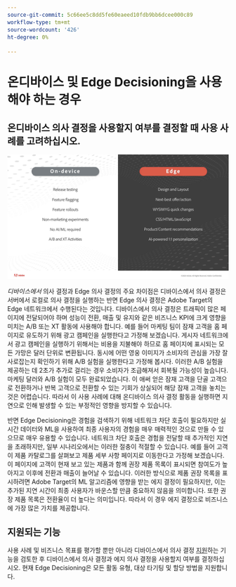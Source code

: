 ```yaml
---
source-git-commit: 5c66ee5c8dd5fe60eaeed10fdb9bb6dcee000c89
workflow-type: tm+mt
source-wordcount: '426'
ht-degree: 0%

---
```

# 온디바이스 및 Edge Decisioning을 사용해야 하는 경우

## 온디바이스 의사 결정을 사용할지 여부를 결정할 때 사용 사례를 고려하십시오.

![대체 이미지](assets/comparison.jpeg)

*디바이스에서* 의사 결정과 Edge 의사 결정의 주요 차이점은 디바이스에서 의사 결정은 서버에서 로컬로 의사 결정을 실행하는 반면 Edge 의사 결정은 Adobe Target의 Edge 네트워크에서 수행된다는 것입니다. 디바이스에서 의사 결정은 트래픽이 많은 페이지에 전달되어야 하며 성능이 전환, 매출 및 유지와 같은 비즈니스 KPI에 크게 영향을 미치는 A/B 또는 XT 활동에 사용해야 합니다. 예를 들어 마케팅 팀이 잠재 고객을 홈 페이지로 유도하기 위해 광고 캠페인을 실행한다고 가정해 보겠습니다. 게시자 네트워크에서 광고 캠페인을 실행하기 위해서는 비용을 지불해야 하므로 홈 페이지에 표시되는 모든 가망은 달러 단위로 변환됩니다. 동시에 어떤 영웅 이미지가 소비자의 관심을 가장 잘 사로잡는지 확인하기 위해 A/B 실험을 실행한다고 가정해 봅시다. 이러한 A/B 실험을 제공하는 데 2초가 추가로 걸리는 경우 소비자가 조급해져서 회복될 가능성이 높습니다. 마케팅 달러와 A/B 실험이 모두 완료되었습니다. 이 애써 얻은 잠재 고객을 단골 고객으로 전환하거나 반복 고객으로 전환할 수 있는 기회가 상실되어 해당 잠재 고객을 놓치는 것은 어렵습니다. 따라서 이 사용 사례에 대해 온디바이스 의사 결정 활동을 실행하면 지연으로 인해 발생할 수 있는 부정적인 영향을 방지할 수 있습니다.

반면 Edge Decisioning은 경험을 검색하기 위해 네트워크 차단 호출이 필요하지만 실시간 데이터와 ML을 사용하여 최종 사용자의 경험을 매우 매력적인 것으로 만들 수 있으므로 매우 유용할 수 있습니다. 네트워크 차단 호출은 경험을 전달할 때 추가적인 지연을 초래하지만, 일부 시나리오에서는 이러한 절충이 적절할 수 있습니다. 예를 들어 고객이 제품 카탈로그를 살펴보고 제품 세부 사항 페이지로 이동한다고 가정해 보겠습니다. 이 페이지에 고객이 현재 보고 있는 제품과 함께 권장 제품 목록이 표시되면 참여도가 높아지고 이후에 전환과 매출이 늘어날 수 있습니다. 이러한 방식으로 제품 권장 목록을 표시하려면 Adobe Target의 ML 알고리즘에 영향을 받는 에지 결정이 필요하지만, 이는 추가된 지연 시간이 최종 사용자가 바운스할 만큼 중요하지 않음을 의미합니다. 또한 권장 제품 목록은 전환율이 더 높다는 의미입니다. 따라서 이 경우 에지 결정으로 비즈니스에 가장 많은 가치를 제공합니다.

## 지원되는 기능

사용 사례 및 비즈니스 목표를 평가할 뿐만 아니라 디바이스에서 의사 결정 [지원](../on-device-decisioning/supported-features.md)하는 기능을 검토한 후 디바이스에서 의사 결정과 에지 의사 결정을 사용할지 여부를 결정하십시오. 현재 Edge Decisioning은 모든 활동 유형, 대상 타기팅 및 할당 방법을 지원합니다.